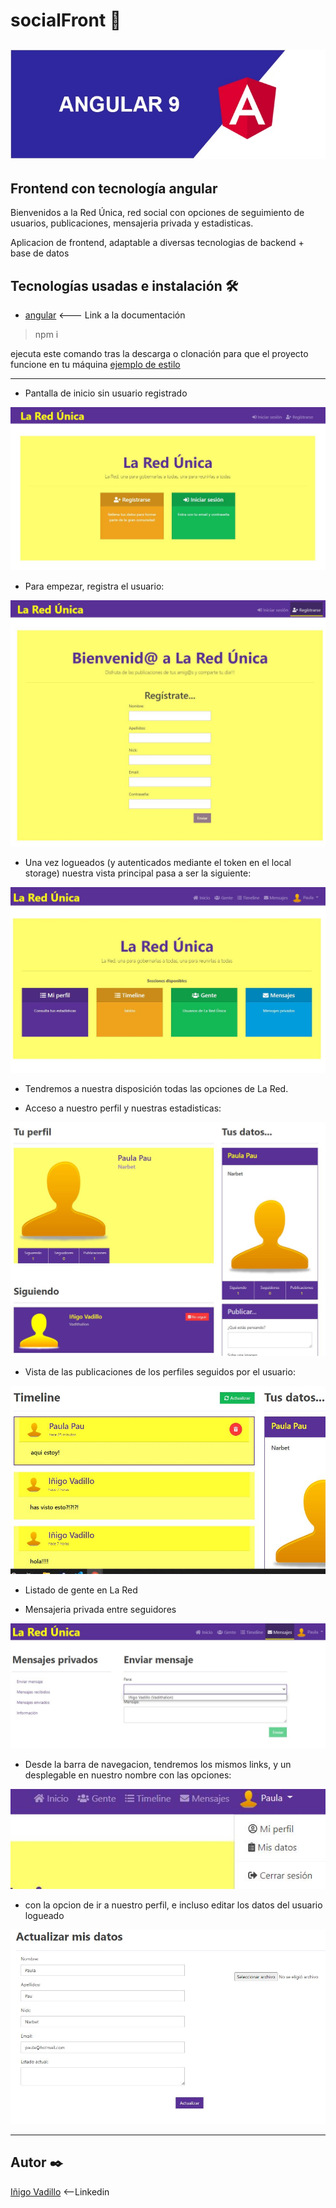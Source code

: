 # socialFront 🚀

![image](./assets/angular-9.jpg)
---
## Frontend con tecnología angular

Bienvenidos a la Red Única, red social con opciones de seguimiento de usuarios, publicaciones, mensajeria privada y estadisticas.

Aplicacion de frontend, adaptable a diversas tecnologias de backend + base de datos

## Tecnologías usadas e instalación 🛠️

* [angular](https://angular.io/docs) <--- Link a la documentación

> npm i

ejecuta este comando tras la descarga o clonación para que el proyecto funcione en tu máquina
[ejemplo de estilo](https://github.com/javimontoto/MiREDE)


---
* Pantalla de inicio sin usuario registrado

![image](./assets/home.JPG)

* Para empezar, registra el usuario:

![image](./assets/register.JPG)


* Una vez logueados (y autenticados mediante el token en el local storage) nuestra vista principal pasa a ser la siguiente:

![image](./assets/logued.JPG)

* Tendremos a nuestra disposición todas las opciones de La Red.

* Acceso a nuestro perfil y nuestras estadisticas:

![image](./assets/perfil.JPG)

* Vista de las publicaciones de los perfiles seguidos por el usuario:

![image](./assets/timeline.JPG)

* Listado de gente en La Red

* Mensajeria privada entre seguidores

![image](./assets/mensajeria.jpg)




* Desde la barra de navegacion, tendremos los mismos links, y un desplegable en nuestro nombre con las opciones:

![image](./assets/desplegable.JPG)

* con la opcion de ir a nuestro perfil, e incluso editar los datos del usuario logueado

![image](./assets/edit.JPG)




---
## **Autor** ✒️

[Iñigo Vadillo](https://www.linkedin.com/in/i%C3%B1igovadilloruiz/) <--Linkedin